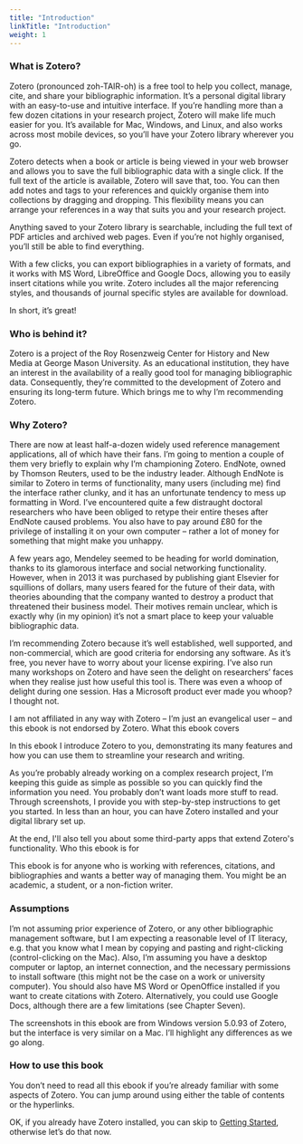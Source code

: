 ```yaml
---
title: "Introduction"
linkTitle: "Introduction"
weight: 1
---
```


### What is Zotero?

Zotero (pronounced zoh-TAIR-oh) is a free tool to help you collect, manage, cite, and share your bibliographic information. It’s a personal digital library with an easy-to-use and intuitive interface. If you’re handling more than a few dozen citations in your research project, Zotero will make life much easier for you. It’s available for Mac, Windows, and Linux, and also works across most mobile devices, so you’ll have your Zotero library wherever you go. 

Zotero detects when a book or article is being viewed in your web browser and allows you to save the full bibliographic data with a single click. If the full text of the article is available, Zotero will save that, too. You can then add notes and tags to your references and quickly organise them into collections by dragging and dropping. This flexibility means you can arrange your references in a way that suits you and your research project.

Anything saved to your Zotero library is searchable, including the full text of PDF articles and archived web pages. Even if you’re not highly organised, you’ll still be able to find everything.

With a few clicks, you can export bibliographies in a variety of formats, and it works with MS Word, LibreOffice and Google Docs, allowing you to easily insert citations while you write. Zotero includes all the major referencing styles, and thousands of journal specific styles are available for download.

In short, it’s great!

### Who is behind it? 

Zotero is a project of the Roy Rosenzweig Center for History and New Media at George Mason University. As an educational institution, they have an interest in the availability of a really good tool for managing bibliographic data. Consequently, they’re committed to the development of Zotero and ensuring its long-term future. Which brings me to why I’m recommending Zotero.
 
### Why Zotero?

There are now at least half-a-dozen widely used reference management applications, all of which have their fans. I’m going to mention a couple of them very briefly to explain why I’m championing Zotero. EndNote, owned by Thomson Reuters, used to be the industry leader. Although EndNote is similar to Zotero in terms of functionality, many users (including me) find the interface rather clunky, and it has an unfortunate tendency to mess up formatting in Word. I’ve encountered quite a few distraught doctoral researchers who have been obliged to retype their entire theses after EndNote caused problems. You also have to pay around £80 for the privilege of installing it on your own computer – rather a lot of money for something that might make you unhappy.

A few years ago, Mendeley seemed to be heading for world domination, thanks to its glamorous interface and social networking functionality. However, when in 2013 it was purchased by publishing giant Elsevier for squillions of dollars, many users feared for the future of their data, with theories abounding that the company wanted to destroy a product that threatened their business model. Their motives remain unclear, which is exactly why (in my opinion) it’s not a smart place to keep your valuable bibliographic data.

I’m recommending Zotero because it’s well established, well supported, and non-commercial, which are good criteria for endorsing any software. As it’s free, you never have to worry about your license expiring. I’ve also run many workshops on Zotero and have seen the delight on researchers’ faces when they realise just how useful this tool is. There was even a whoop of delight during one session. Has a Microsoft product ever made you whoop? I thought not.

I am not affiliated in any way with Zotero – I’m just an evangelical user – and this ebook is not endorsed by Zotero.
What this ebook covers

In this ebook I introduce Zotero to you, demonstrating its many features and how you can use them to streamline your research and writing. 

As you’re probably already working on a complex research project, I’m keeping this guide as simple as possible so you can quickly find the information you need. You probably don’t want loads more stuff to read.
Through screenshots, I provide you with step-by-step instructions to get you started. In less than an hour, you can have Zotero installed and your digital library set up.

At the end, I'll also tell you about some third-party apps that extend Zotero's functionality.
Who this ebook is for

This ebook is for anyone who is working with references, citations, and bibliographies and wants a better way of managing them. You might be an academic, a student, or a non-fiction writer.

### Assumptions

I’m not assuming prior experience of Zotero, or any other bibliographic management software, but I am expecting a reasonable level of IT literacy, e.g. that you know what I mean by copying and pasting and right-clicking (control-clicking on the Mac). 
Also, I’m assuming you have a desktop computer or laptop, an internet connection, and the necessary permissions to install software (this might not be the case on a work or university computer). You should also have MS Word or OpenOffice installed if you want to create citations with Zotero. Alternatively, you could use Google Docs, although there are a few limitations (see Chapter Seven).

The screenshots in this ebook are from Windows version 5.0.93 of Zotero, but the interface is very similar on a Mac. I’ll highlight any differences as we go along.

### How to use this book

You don’t need to read all this ebook if you’re already familiar with some aspects of Zotero. You can jump around using either the table of contents or the hyperlinks. 

OK, if you already have Zotero installed, you can skip to [Getting Started](/docs/getting-started/), otherwise let’s do that now.
